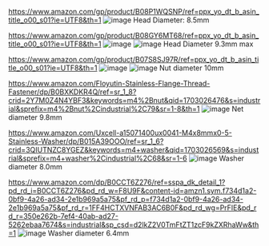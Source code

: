 https://www.amazon.com/gp/product/B08P1WQSNP/ref=ppx_yo_dt_b_asin_title_o00_s01?ie=UTF8&th=1
![image](https://github.com/bigjosh/krugman-struts/assets/5520281/6c0aa3df-039e-450e-ae68-53b630add61b)
Head Diameter: 8.5mm


https://www.amazon.com/gp/product/B08GY6MT68/ref=ppx_yo_dt_b_asin_title_o00_s01?ie=UTF8&th=1
![image](https://github.com/bigjosh/krugman-struts/assets/5520281/daedd447-9071-4ac7-b706-1778c75d6002)
![image](https://github.com/bigjosh/krugman-struts/assets/5520281/1c86a522-05d1-4671-a9bb-48daba551211)
Head Diameter 9.3mm max


https://www.amazon.com/gp/product/B07S8SJ97R/ref=ppx_yo_dt_b_asin_title_o00_s01?ie=UTF8&th=1
![image](https://github.com/bigjosh/krugman-struts/assets/5520281/83f837b6-b7a2-4251-b990-6321a9ecc8b1)
![image](https://github.com/bigjosh/krugman-struts/assets/5520281/4ba9870a-d08a-48b9-901a-16b8596c6c7f)
Nut diameter 10mm


https://www.amazon.com/Floyutin-Stainless-Flange-Thread-Fastener/dp/B0BXKDKR4Q/ref=sr_1_8?crid=2Y7M0Z4N4YBF3&keywords=m4%2Bnut&qid=1703026476&s=industrial&sprefix=m4%2Bnut%2Cindustrial%2C79&sr=1-8&th=1
![image](https://github.com/bigjosh/krugman-struts/assets/5520281/38b43cd6-f6aa-4395-932e-c081d1fbe0da)
Net diameter 9.8mm


https://www.amazon.com/Uxcell-a15071400ux0041-M4x8mmx0-5-Stainless-Washer/dp/B015A39OOO/ref=sr_1_6?crid=3QIUTNZC8YGEZ&keywords=m4+washer&qid=1703026569&s=industrial&sprefix=m4+washer%2Cindustrial%2C68&sr=1-6
![image](https://github.com/bigjosh/krugman-struts/assets/5520281/f2b52427-132d-4370-baf6-392382bcd009)
Washer diameter 8.0mm

https://www.amazon.com/dp/B0CCT6Z276/ref=sspa_dk_detail_1?pd_rd_i=B0CCT6Z276&pd_rd_w=F8U9F&content-id=amzn1.sym.f734d1a2-0bf9-4a26-ad34-2e1b969a5a75&pf_rd_p=f734d1a2-0bf9-4a26-ad34-2e1b969a5a75&pf_rd_r=1FF4HCTXVNFAB3AC6B0F&pd_rd_wg=PrFIE&pd_rd_r=350e262b-7ef4-40ab-ad27-5262ebaa7674&s=industrial&sp_csd=d2lkZ2V0TmFtZT1zcF9kZXRhaWw&th=1
![image](https://github.com/bigjosh/krugman-struts/assets/5520281/af36a1bc-0917-4869-a662-a00293520797)
Washer diameter 6.4mm

